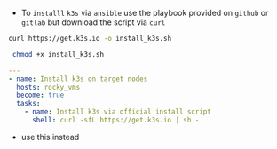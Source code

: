 - To `installl` `k3s` via `ansible` use the playbook provided on `github` or `gitlab` but download the script via `curl`

```bash
curl https://get.k3s.io -o install_k3s.sh
```

```bash
 chmod +x install_k3s.sh
```

```yaml
---
- name: Install k3s on target nodes
  hosts: rocky_vms
  become: true
  tasks:
    - name: Install k3s via official install script
      shell: curl -sfL https://get.k3s.io | sh -
```

- use this instead 

